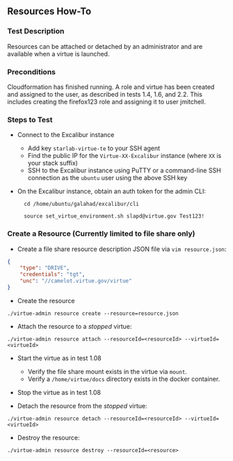 ## Resources How-To

### Test Description
Resources can be attached or detached by an administrator and are available when a virtue is launched.

### Preconditions

Cloudformation has finished running.  A role and virtue has been created and assigned to the user, as described in tests 1.4, 1.6, and 2.2.  This includes creating the firefox123 role and assigning it to user jmitchell. 

### Steps to Test

- Connect to the Excalibur instance
    - Add key `starlab-virtue-te` to your SSH agent
    - Find the public IP for the `Virtue-XX-Excalibur` instance (where `XX` is your stack suffix) 
    - SSH to the Excalibur instance using PuTTY or a command-line SSH connection as the `ubuntu` user using the above SSH key
- On the Excalibur instance, obtain an auth token for the admin CLI:

        cd /home/ubuntu/galahad/excalibur/cli
        
        source set_virtue_environment.sh slapd@virtue.gov Test123!
        
### Create a Resource (Currently limited to file share only)

- Create a file share resource description JSON file via `vim resource.json`:

```json
{
    "type": "DRIVE",
    "credentials": "tgt",
    "unc": "//camelot.virtue.gov/virtue"
}
```
- Create the resource
```
./virtue-admin resource create --resource=resource.json
```

- Attach the resource to a *stopped* virtue:
```
./virtue-admin resource attach --resourceId=<resourceId> --virtueId=<virtueId>
```

- Start the virtue as in test 1.08
  - Verify the file share mount exists in the virtue via `mount`.
  - Verify a `/home/virtue/docs` directory exists in the docker container.
  
- Stop the virtue as in test 1.08

- Detach the resource from the *stopped* virtue:
```
./virtue-admin resource detach --resourceId=<resourceId> --virtueId=<virtueId>
```

- Destroy the resource:
```
./virtue-admin resource destroy --resourceId=<resource>
